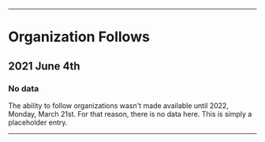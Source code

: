 
***

# Organization Follows

## 2021 June 4th

### No data

The ability to follow organizations wasn't made available until 2022, Monday, March 21st. For that reason, there is no data here. This is simply a placeholder entry.

***
